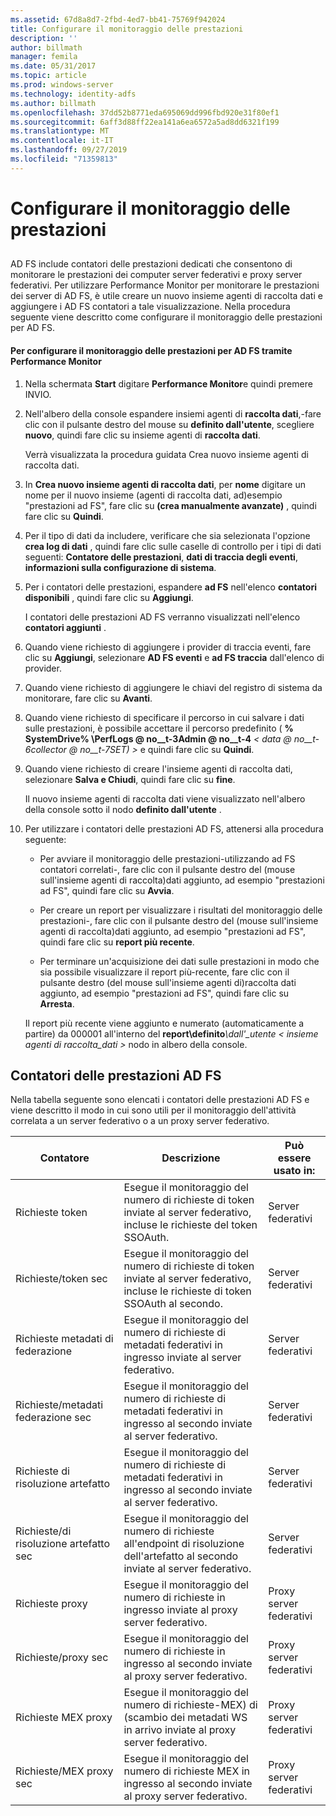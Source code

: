 ```yaml
---
ms.assetid: 67d8a8d7-2fbd-4ed7-bb41-75769f942024
title: Configurare il monitoraggio delle prestazioni
description: ''
author: billmath
manager: femila
ms.date: 05/31/2017
ms.topic: article
ms.prod: windows-server
ms.technology: identity-adfs
ms.author: billmath
ms.openlocfilehash: 37dd52b8771eda695069dd996fbd920e31f80ef1
ms.sourcegitcommit: 6aff3d88ff22ea141a6ea6572a5ad8dd6321f199
ms.translationtype: MT
ms.contentlocale: it-IT
ms.lasthandoff: 09/27/2019
ms.locfileid: "71359813"
---
```

# <a name="configure-performance-monitoring"></a>Configurare il monitoraggio delle prestazioni
  
## <a name="bkmk_ConfigurePerfMon"></a>  
AD FS include contatori delle prestazioni dedicati che consentono di monitorare le prestazioni dei computer server federativi e proxy server federativi. Per utilizzare Performance Monitor per monitorare le prestazioni dei server di AD FS, è utile creare un nuovo insieme agenti di raccolta dati e aggiungere i AD FS contatori a tale visualizzazione. Nella procedura seguente viene descritto come configurare il monitoraggio delle prestazioni per AD FS.  
  
#### <a name="to-configure-performance-monitoring-for-ad-fs-using-performance-monitor"></a>Per configurare il monitoraggio delle prestazioni per AD FS tramite Performance Monitor  
  
1. Nella schermata **Start** digitare **Performance Monitor**e quindi premere INVIO.  
  
2. Nell'albero della console espandere insiemi agenti di **raccolta dati**,\-fare clic con il pulsante destro del mouse su **definito dall'utente**, scegliere **nuovo**, quindi fare clic su insieme agenti di **raccolta dati**.  
  
   Verrà visualizzata la procedura guidata Crea nuovo insieme agenti di raccolta dati.  
  
3. In **Crea nuovo insieme agenti di raccolta dati**, per **nome** digitare un nome per il nuovo insieme \(agenti di raccolta dati, ad\)esempio "prestazioni ad FS", fare clic su  **\(crea manualmente avanzate\)** , quindi fare clic su  **Quindi**.  
  
4. Per il tipo di dati da includere, verificare che sia selezionata l'opzione **crea log di dati** , quindi fare clic sulle caselle di controllo per i tipi di dati seguenti: **Contatore delle prestazioni**, **dati di traccia degli eventi**, **informazioni sulla configurazione di sistema**.  
  
5. Per i contatori delle prestazioni, espandere **ad FS** nell'elenco **contatori disponibili** , quindi fare clic su **Aggiungi**.  
  
   I contatori delle prestazioni AD FS verranno visualizzati nell'elenco **contatori aggiunti** .  
  
6. Quando viene richiesto di aggiungere i provider di traccia eventi, fare clic su **Aggiungi**, selezionare **AD FS eventi** e **ad FS traccia** dall'elenco di provider.  
  
7. Quando viene richiesto di aggiungere le chiavi del registro di sistema da monitorare, fare clic su **Avanti**.  
  
8. Quando viene richiesto di specificare il percorso in cui salvare i dati sulle prestazioni, è possibile accettare il percorso predefinito \( **% SystemDrive% \\PerfLogs @ no__t-3Admin @ no__t-4** _< data @ no__t-6collector @ no__t-7SET) >_ e quindi fare clic su **Quindi**.  
  
9. Quando viene richiesto di creare l'insieme agenti di raccolta dati, selezionare **Salva e Chiudi**, quindi fare clic su **fine**.  
  
    Il nuovo insieme agenti di raccolta dati viene visualizzato nell'albero della console sotto il nodo **definito dall'utente** .  
  
10. Per utilizzare i contatori delle prestazioni AD FS, attenersi alla procedura seguente:  
  
    -   Per avviare il monitoraggio delle prestazioni\-utilizzando ad FS contatori correlati\-, fare clic con il pulsante destro del \(mouse sull'insieme agenti di raccolta\)dati aggiunto, ad esempio "prestazioni ad FS", quindi fare clic su **Avvia**.  
  
    -   Per creare un report per visualizzare i risultati del monitoraggio delle prestazioni\-, fare clic con il pulsante destro del \(mouse sull'insieme agenti di raccolta\)dati aggiunto, ad esempio "prestazioni ad FS", quindi fare clic su **report più recente**.  
  
    -   Per terminare un'acquisizione dei dati sulle prestazioni in modo che sia possibile visualizzare il report più\-recente, fare clic con il pulsante destro \(del mouse sull'insieme agenti di\)raccolta dati aggiunto, ad esempio "prestazioni ad FS", quindi fare clic su **Arresta**.  
  
    Il report più recente viene aggiunto e numerato \(automaticamente a partire\) da 000001 all'interno del **report\\definito**<em>\\dall'\_utente < insieme agenti di raccolta\_dati ></em> nodo in albero della console.  
  
## <a name="ad-fs-performance-counters"></a>Contatori delle prestazioni AD FS  
Nella tabella seguente sono elencati i contatori delle prestazioni AD FS e viene descritto il modo in cui sono utili per il monitoraggio dell'attività correlata a un server federativo o a un proxy server federativo.  
  
|Contatore|Descrizione|Può essere usato in: 
|-----------|---------------|------------------- 
|Richieste token|Esegue il monitoraggio del numero di richieste di token inviate al server federativo, incluse le richieste del token SSOAuth.|Server federativi 
|Richieste\/token sec|Esegue il monitoraggio del numero di richieste di token inviate al server federativo, incluse le richieste di token SSOAuth al secondo.|Server federativi  
|Richieste metadati di federazione|Esegue il monitoraggio del numero di richieste di metadati federativi in ingresso inviate al server federativo.|Server federativi  
|Richieste\/metadati federazione sec|Esegue il monitoraggio del numero di richieste di metadati federativi in ingresso al secondo inviate al server federativo.|Server federativi  
|Richieste di risoluzione artefatto|Esegue il monitoraggio del numero di richieste di metadati federativi in ingresso al secondo inviate al server federativo.|Server federativi  
|Richieste\/di risoluzione artefatto sec|Esegue il monitoraggio del numero di richieste all'endpoint di risoluzione dell'artefatto al secondo inviate al server federativo.|Server federativi  
|Richieste proxy|Esegue il monitoraggio del numero di richieste in ingresso inviate al proxy server federativo.|Proxy server federativi  
|Richieste\/proxy sec|Esegue il monitoraggio del numero di richieste in ingresso al secondo inviate al proxy server federativo.|Proxy server federativi  
|Richieste MEX proxy|Esegue il monitoraggio del numero di richieste\-MEX\) di \(scambio dei metadati WS in arrivo inviate al proxy server federativo.|Proxy server federativi 
|Richieste\/MEX proxy sec|Esegue il monitoraggio del numero di richieste MEX in ingresso al secondo inviate al proxy server federativo.|Proxy server federativi  
  

